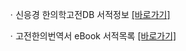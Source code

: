 ㆍ신응경 한의학고전DB 서적정보 [[바로가기]](https://mediclassics.kr/books/148)

ㆍ고전한의번역서 eBook 서적목록 [[바로가기]](https://info.mediclassics.kr/bookshelf/list/eBook/list)

